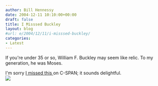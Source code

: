 ```yaml
---
author: Bill Hennessy
date: 2004-12-11 10:10:00+00:00
draft: false
title: I Misssed Buckley
layout: blog
#url: e/2004/12/11/i-misssed-buckley/
categories:
- Latest
---
```


If you're under 35 or so, William F. Buckley may seem like relic. To my generation, he was Moses.   
  
I'm sorry [I missed this ](https://www.azcentral.com/news/articles/1210buckleys10.html)on C-SPAN; it sounds delightful.  
![](https://blog.billhennessy.com/aggbug.aspx?PostID=852)

